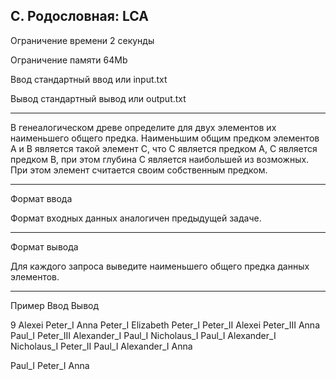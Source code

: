## C. Родословная: LCA

Ограничение времени 	2 секунды

Ограничение памяти 	64Mb

Ввод 	стандартный ввод или input.txt

Вывод 	стандартный вывод или output.txt

---

В генеалогическом древе определите для двух элементов их наименьшего общего предка. Наименьшим общим предком элементов A и B является такой элемент C, что С является предком A, C является предком B, при этом глубина C является наибольшей из возможных. При этом элемент считается своим собственным предком.

---

Формат ввода

Формат входных данных аналогичен предыдущей задаче.

---

Формат вывода

Для каждого запроса выведите наименьшего общего предка данных элементов.

---

Пример
Ввод
Вывод

9
Alexei Peter_I
Anna Peter_I
Elizabeth Peter_I
Peter_II Alexei
Peter_III Anna
Paul_I Peter_III
Alexander_I Paul_I
Nicholaus_I Paul_I
Alexander_I Nicholaus_I
Peter_II Paul_I
Alexander_I Anna

	

Paul_I
Peter_I
Anna
